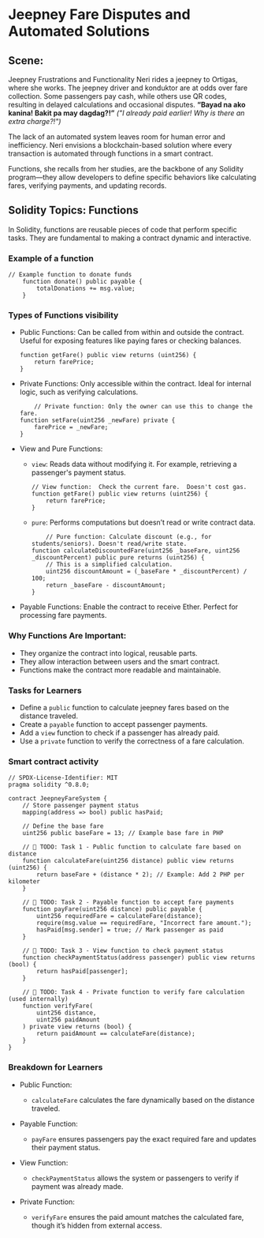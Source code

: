 # Jeepney Fare Disputes and Automated Solutions

## Scene:

Jeepney Frustrations and Functionality
Neri rides a jeepney to Ortigas, where she works. The jeepney driver and konduktor are at odds over fare collection. Some passengers pay cash, while others use QR codes, resulting in delayed calculations and occasional disputes.
**“Bayad na ako kanina! Bakit pa may dagdag?!”**
_("I already paid earlier! Why is there an extra charge?!")_

The lack of an automated system leaves room for human error and inefficiency. Neri envisions a blockchain-based solution where every transaction is automated through functions in a smart contract.

Functions, she recalls from her studies, are the backbone of any Solidity program—they allow developers to define specific behaviors like calculating fares, verifying payments, and updating records.

## Solidity Topics: Functions

In Solidity, functions are reusable pieces of code that perform specific tasks. They are fundamental to making a contract dynamic and interactive.

### Example of a function

```solidity
// Example function to donate funds
    function donate() public payable {
        totalDonations += msg.value;
    }
```

### Types of Functions visibility

- Public Functions: Can be called from within and outside the contract. Useful for exposing features like paying fares or checking balances.

  ```solidity
  function getFare() public view returns (uint256) {
      return farePrice;
  }
  ```

- Private Functions: Only accessible within the contract. Ideal for internal logic, such as verifying calculations.
  ```solidity
      // Private function: Only the owner can use this to change the fare.
  function setFare(uint256 _newFare) private {
      farePrice = _newFare;
  }
  ```
- View and Pure Functions:

  - `view`: Reads data without modifying it. For example, retrieving a passenger's payment status.

    ```solidity
    // View function:  Check the current fare.  Doesn't cost gas.
    function getFare() public view returns (uint256) {
        return farePrice;
    }
    ```

  - `pure`: Performs computations but doesn’t read or write contract data.

    ```solidity
        // Pure function: Calculate discount (e.g., for students/seniors). Doesn't read/write state.
    function calculateDiscountedFare(uint256 _baseFare, uint256 _discountPercent) public pure returns (uint256) {
        // This is a simplified calculation.
        uint256 discountAmount = (_baseFare * _discountPercent) / 100;
        return _baseFare - discountAmount;
    }
    ```

- Payable Functions: Enable the contract to receive Ether. Perfect for processing fare payments.

### Why Functions Are Important:

- They organize the contract into logical, reusable parts.
- They allow interaction between users and the smart contract.
- Functions make the contract more readable and maintainable.

### Tasks for Learners

- Define a `public` function to calculate jeepney fares based on the distance traveled.
- Create a `payable` function to accept passenger payments.
- Add a `view` function to check if a passenger has already paid.
- Use a `private` function to verify the correctness of a fare calculation.

### Smart contract activity

```solidity
// SPDX-License-Identifier: MIT
pragma solidity ^0.8.0;

contract JeepneyFareSystem {
    // Store passenger payment status
    mapping(address => bool) public hasPaid;

    // Define the base fare
    uint256 public baseFare = 13; // Example base fare in PHP

    // 🚩 TODO: Task 1 - Public function to calculate fare based on distance
    function calculateFare(uint256 distance) public view returns (uint256) {
        return baseFare + (distance * 2); // Example: Add 2 PHP per kilometer
    }

    // 🚩 TODO: Task 2 - Payable function to accept fare payments
    function payFare(uint256 distance) public payable {
        uint256 requiredFare = calculateFare(distance);
        require(msg.value == requiredFare, "Incorrect fare amount.");
        hasPaid[msg.sender] = true; // Mark passenger as paid
    }

    // 🚩 TODO: Task 3 - View function to check payment status
    function checkPaymentStatus(address passenger) public view returns (bool) {
        return hasPaid[passenger];
    }

    // 🚩 TODO: Task 4 - Private function to verify fare calculation (used internally)
    function verifyFare(
        uint256 distance,
        uint256 paidAmount
    ) private view returns (bool) {
        return paidAmount == calculateFare(distance);
    }
}
```

### Breakdown for Learners

- Public Function:

  - `calculateFare` calculates the fare dynamically based on the distance traveled.

- Payable Function:

  - `payFare` ensures passengers pay the exact required fare and updates their payment status.

- View Function:

  - `checkPaymentStatus` allows the system or passengers to verify if payment was already made.

- Private Function:
  - `verifyFare` ensures the paid amount matches the calculated fare, though it’s hidden from external access.
